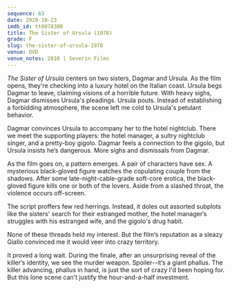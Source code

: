 ```yaml
---
sequence: 63
date: 2020-10-23
imdb_id: tt0078300
title: The Sister of Ursula (1978)
grade: F
slug: the-sister-of-ursula-1978
venue: DVD
venue_notes: 2010 | Severin Films
---
```


_The Sister of Ursula_ centers on two sisters, Dagmar and Ursula. As the film opens, they're checking into a luxury hotel on the Italian coast. Ursula begs Dagmar to leave, claiming visions of a horrible future. With heavy sighs, Dagmar dismisses Ursula's pleadings. Ursula pouts. Instead of establishing a forbidding atmosphere, the scene left me cold to Ursula's petulant behavior.

<!-- end -->

Dagmar convinces Ursula to accompany her to the hotel nightclub. There we meet the supporting players: the hotel manager, a sultry nightclub singer, and a pretty-boy gigolo. Dagmar feels a connection to the gigolo, but Ursula insists he‘s dangerous. More sighs and dismissals from Dagmar.

As the film goes on, a pattern emerges. A pair of characters have sex. A mysterious black-gloved figure watches the copulating couple from the shadows. After some late-night-cable-grade soft-core erotica, the black-gloved figure kills one or both of the lovers. Aside from a slashed throat, the violence occurs off-screen.

The script proffers few red herrings. Instead, it doles out assorted subplots like the sisters' search for their estranged mother, the hotel manager‘s struggles with his estranged wife, and the gigolo's drug habit.

None of these threads held my interest. But the film‘s reputation as a sleazy Giallo convinced me it would veer into crazy territory.

It proved a long wait. During the finale, after an unsurprising reveal of the killer‘s identity, we see the murder weapon. Spoiler--it‘s a giant phallus. The killer advancing, phallus in hand, is just the sort of crazy I'd been hoping for. But this lone scene can't justify the hour-and-a-half investment.
